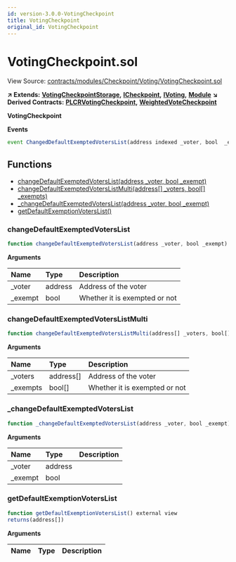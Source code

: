 ```yaml
---
id: version-3.0.0-VotingCheckpoint
title: VotingCheckpoint
original_id: VotingCheckpoint
---
```


# VotingCheckpoint.sol

View Source: [contracts/modules/Checkpoint/Voting/VotingCheckpoint.sol](https://github.com/remon-nashid/polymath-core/tree/0c5593835be9dcec69d8de5b12eb17bc7cd77adc/contracts/modules/Checkpoint/Voting/VotingCheckpoint.sol)

**↗ Extends:** [**VotingCheckpointStorage**](votingcheckpointstorage.md)**,** [**ICheckpoint**](icheckpoint.md)**,** [**IVoting**](ivoting.md)**,** [**Module**](module.md) **↘ Derived Contracts:** [**PLCRVotingCheckpoint**](plcrvotingcheckpoint.md)**,** [**WeightedVoteCheckpoint**](weightedvotecheckpoint.md)

**VotingCheckpoint**

**Events**

```javascript
event ChangedDefaultExemptedVotersList(address indexed _voter, bool  _exempt);
```

## Functions

* [changeDefaultExemptedVotersList\(address \_voter, bool \_exempt\)](votingcheckpoint.md#changedefaultexemptedvoterslist)
* [changeDefaultExemptedVotersListMulti\(address\[\] \_voters, bool\[\] \_exempts\)](votingcheckpoint.md#changedefaultexemptedvoterslistmulti)
* [\_changeDefaultExemptedVotersList\(address \_voter, bool \_exempt\)](votingcheckpoint.md#_changedefaultexemptedvoterslist)
* [getDefaultExemptionVotersList\(\)](votingcheckpoint.md#getdefaultexemptionvoterslist)

### changeDefaultExemptedVotersList

```javascript
function changeDefaultExemptedVotersList(address _voter, bool _exempt) external nonpayable withPerm
```

**Arguments**

| Name | Type | Description |
| :--- | :--- | :--- |
| \_voter | address | Address of the voter |
| \_exempt | bool | Whether it is exempted or not |

### changeDefaultExemptedVotersListMulti

```javascript
function changeDefaultExemptedVotersListMulti(address[] _voters, bool[] _exempts) external nonpayable withPerm
```

**Arguments**

| Name | Type | Description |
| :--- | :--- | :--- |
| \_voters | address\[\] | Address of the voter |
| \_exempts | bool\[\] | Whether it is exempted or not |

### \_changeDefaultExemptedVotersList

```javascript
function _changeDefaultExemptedVotersList(address _voter, bool _exempt) internal nonpayable
```

**Arguments**

| Name | Type | Description |
| :--- | :--- | :--- |
| \_voter | address |  |
| \_exempt | bool |  |

### getDefaultExemptionVotersList

```javascript
function getDefaultExemptionVotersList() external view
returns(address[])
```

**Arguments**

| Name | Type | Description |
| :--- | :--- | :--- |


